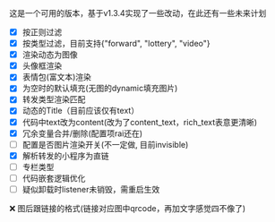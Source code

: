 这是一个可用的版本，基于v1.3.4实现了一些改动，在此还有一些未来计划
- [x] 按正则过滤
- [x] 按类型过滤，目前支持{"forward", "lottery", "video"}
- [x] 渲染动态为图像
- [x] 头像框渲染
- [x] 表情包(富文本)渲染
- [x] 为空时的默认填充(无图的dynamic填充图片)
- [x] 转发类型渲染匹配
- [x] 动态的Title（目前应该仅有text）
- [x] 代码中text改为content(改为了content_text，rich_text表意更清晰)
- [x] 冗余变量合并/删除(配置项rai还在)
- [ ] 配置是否图片渲染开关(不一定做, 目前invisible)
- [x] 解析转发的小程序为直链
- [ ] 专栏类型
- [ ] 代码嵌套逻辑优化
- [ ] 疑似卸载时listener未销毁，需重启生效

❌ 图后跟链接的格式(链接对应图中qrcode，再加文字感觉四不像了)